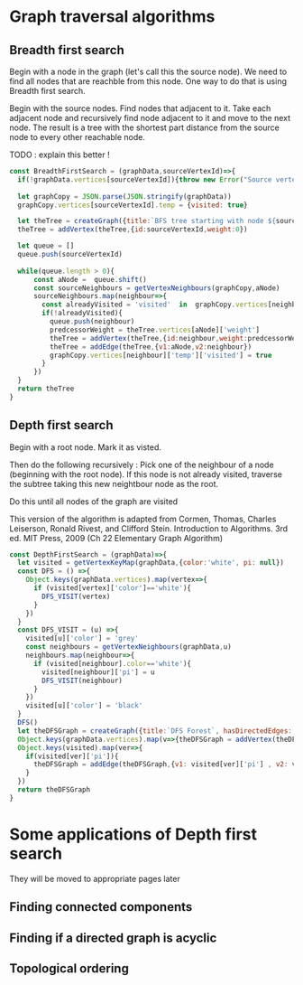 # Graph traversal algorithms

## Breadth first search 

Begin with a node in the graph (let's call this the source node). We need to find all nodes that are reachble from this node. One way to do that is using Breadth first search. 

Begin with the source nodes. Find nodes that adjacent to it. Take each adjacent node and recursively find node adjacent to it and move to the next node. The result is a tree with the shortest part distance from the source node to every other reachable node. 

TODO : explain this better !

```js
const BreadthFirstSearch = (graphData,sourceVertexId)=>{
  if(!graphData.vertices[sourceVertexId]){throw new Error("Source vertex not found")}
  
  let graphCopy = JSON.parse(JSON.stringify(graphData))
  graphCopy.vertices[sourceVertexId].temp = {visited: true}

  let theTree = createGraph({title:`BFS tree starting with node ${sourceVertexId}`})
  theTree = addVertex(theTree,{id:sourceVertexId,weight:0})

  let queue = []
  queue.push(sourceVertexId)
  
  while(queue.length > 0){
      const aNode =  queue.shift()
      const sourceNeighbours = getVertexNeighbours(graphCopy,aNode)
      sourceNeighbours.map(neighbour=>{
        const alreadyVisited = 'visited'  in  graphCopy.vertices[neighbour]['temp']
        if(!alreadyVisited){
          queue.push(neighbour)
          predcessorWeight = theTree.vertices[aNode]['weight']
          theTree = addVertex(theTree,{id:neighbour,weight:predcessorWeight+1})
          theTree = addEdge(theTree,{v1:aNode,v2:neighbour})
          graphCopy.vertices[neighbour]['temp']['visited'] = true
        }
      })
  }
  return theTree
}
```

## Depth first search 

Begin with a root node. Mark it as visted. 

Then do the following recursively :
Pick one of the neighbour of a node (beginning with the root node). 
If this node is not already visited,  traverse the subtree taking this new neightbour node as the root.

Do this until all nodes of the graph are visited

This version of the algorithm is adapted from Cormen, Thomas, Charles Leiserson, Ronald Rivest, and Clifford Stein. Introduction to Algorithms. 3rd ed. MIT Press, 2009 (Ch 22 Elementary Graph Algorithm)

```js
const DepthFirstSearch = (graphData)=>{
  let visited = getVertexKeyMap(graphData,{color:'white', pi: null})
  const DFS = () =>{
    Object.keys(graphData.vertices).map(vertex=>{
      if (visited[vertex]['color']=='white'){
        DFS_VISIT(vertex)
      }
    })
  }
  const DFS_VISIT = (u) =>{
    visited[u]['color'] = 'grey'
    const neighbours = getVertexNeighbours(graphData,u)
    neighbours.map(neighbour=>{
      if (visited[neighbour].color=='white'){
        visited[neighbour]['pi'] = u
        DFS_VISIT(neighbour)
      }
    })
    visited[u]['color'] = 'black'
  }
  DFS()
  let theDFSGraph = createGraph({title:`DFS Forest`, hasDirectedEdges: true})
  Object.keys(graphData.vertices).map(v=>{theDFSGraph = addVertex(theDFSGraph,{id:v})})
  Object.keys(visited).map(ver=>{ 
    if(visited[ver]['pi']){
      theDFSGraph = addEdge(theDFSGraph,{v1: visited[ver]['pi'] , v2: ver })
    }
  })
  return theDFSGraph
}
```


# Some applications of Depth first search 

They will be moved to appropriate pages later 

## Finding connected components

## Finding if a directed graph is acyclic 

## Topological ordering 


